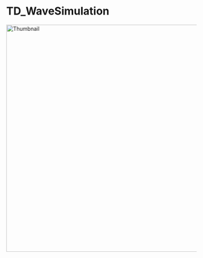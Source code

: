 # TD_WaveSimulation
<img alt="Thumbnail" src="https://github.com/kodai100/TD_WaveSimulation/blob/master/Thumbnails/wave.gif" width=600>
